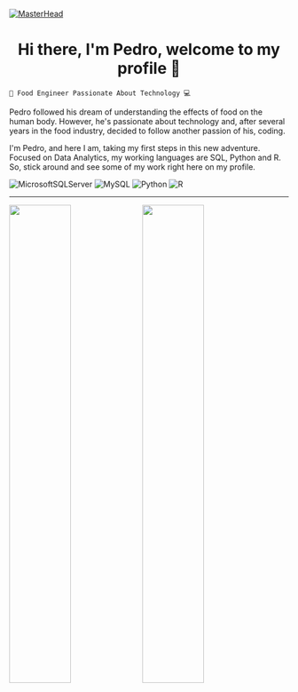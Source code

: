 [![MasterHead](https://media2.giphy.com/media/GrRgIa839nAwRa2qKW/giphy.gif?cid=790b7611fd8ca291aee3281a1052e81226ec506779e25d60&rid=giphy.gif&ct=g)](https://rishavchanda.io)
<h1 align="center"> Hi there, I'm Pedro, welcome to my profile 👋</h1>

`🍔 Food Engineer Passionate About Technology 💻`

Pedro followed his dream of understanding the effects of food on the human body. However, he's passionate about technology and, after several years in the food industry, decided to follow another passion of his, coding.

I'm Pedro, and here I am, taking my first steps in this new adventure. Focused on Data Analytics, my working languages are SQL, Python and R. So, stick around and see some of my work right here on my profile.

![MicrosoftSQLServer](https://img.shields.io/badge/Microsoft%20SQL%20Server-CC2927?style=for-the-badge&logo=microsoft%20sql%20server&logoColor=white)
![MySQL](https://img.shields.io/badge/mysql-4479A1.svg?style=for-the-badge&logo=mysql&logoColor=white)
![Python](https://img.shields.io/badge/python-3670A0?style=for-the-badge&logo=python&logoColor=ffdd54)
![R](https://img.shields.io/badge/r-%23276DC3.svg?style=for-the-badge&logo=r&logoColor=white)

___

<img align="left" width="47%" src="https://github-readme-stats.vercel.app/api/top-langs/?username=pedro-diogo-mendes&layout=compact" />

<img align="left" width="47%" src="https://github-readme-stats.vercel.app/api?username=pedro-diogo-mendes&show_icons=true&theme=radical" />

